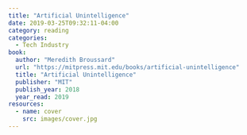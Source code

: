 ```yaml
---
title: "Artificial Unintelligence"
date: 2019-03-25T09:32:11-04:00
category: reading
categories:
  - Tech Industry
book:
  author: "Meredith Broussard"
  url: "https://mitpress.mit.edu/books/artificial-unintelligence"
  title: "Artificial Unintelligence"
  publisher: "MIT"
  publish_year: 2018
  year_read: 2019
resources:
  - name: cover
    src: images/cover.jpg
---
```


